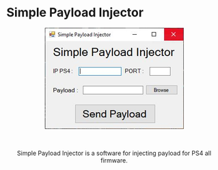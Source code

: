 # Simple Payload Injector

<p align="center">
  <img src="https://github.com/Pineapple-Geek/Simple-Payload-Injector/blob/main/Simple%20Payload%20Injector.jpg" />
</p>
</br>
<p align="center"> Simple Payload Injector is a software for injecting payload for PS4 all firmware.</p>
